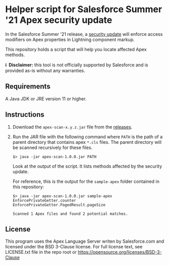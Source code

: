 # Helper script for Salesforce Summer '21 Apex security update

In the Salesforce Summer '21 release, a [security update](https://help.salesforce.com/articleView?id=release-notes.rn_lc_enforce_prop_modifiers_cruc.htm&type=5&release=232) will enforce access modifiers on Apex properties in Lightning component markup.

This repository holds a script that will help you locate affected Apex methods.

**ℹ️&nbsp;&nbsp;Disclaimer:** this tool is not officially supported by Salesforce and is provided as-is without any warranties.

## Requirements

A Java JDK or JRE version 11 or higher.

## Instructions

1. Download the `apex-scan-x.y.z.jar` file from the [releases](https://github.com/pozil/apex-security-update-summer21/releases/latest).

1. Run the JAR file with the following command where `PATH` is the path of a parent directory that contains apex `*.cls` files. The parent directory will be scanned recursively for these files.

    ```
    $> java -jar apex-scan-1.0.0.jar PATH
    ```

	Look at the output of the script. It lists methods affected by the security update.

    For reference, this is the output for the `sample-apex` folder contained in this repository:

    ```
    $> java -jar apex-scan-1.0.0.jar sample-apex
    EnforcePrivateGetter.counter
    EnforcePrivateGetter.PagedResult.pageSize
    
    Scanned 1 Apex files and found 2 potential matches.
    ```

## License

This program uses the Apex Language Server writen by Salesforce.com and licensed under the BSD 3-Clause license.
For full license text, see LICENSE.txt file in the repo root or https://opensource.org/licenses/BSD-3-Clause
